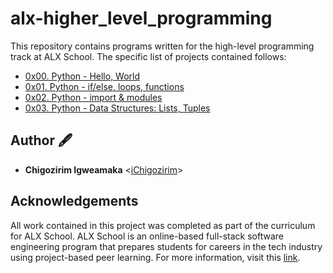 # alx-higher_level_programming
This repository contains programs written for the high-level programming track at ALX School. The specific list of projects contained follows:
- [0x00. Python - Hello, World](https://github.com/iChigozirim/alx-higher_level_programming/tree/main/0x00-python-hello_world)
- [0x01. Python - if/else, loops, functions](https://github.com/iChigozirim/alx-higher_level_programming/tree/main/0x01-python-if_else_loops_functions)
- [0x02. Python - import & modules](https://github.com/iChigozirim/alx-higher_level_programming/tree/main/0x02-python-import_modules)
- [0x03. Python - Data Structures: Lists, Tuples](https://github.com/iChigozirim/alx-higher_level_programming/tree/main/0x03-python-data_structures)

## Author 🖋
- **Chigozirim Igweamaka** <[iChigozirim](https://github.com/iChigozirim)>
## Acknowledgements 
All work contained in this project was completed as part of the curriculum for ALX School. ALX School is an online-based full-stack software engineering program that prepares students for careers in the tech industry using project-based peer learning. For more information, visit this [link](https://alx5757.zendesk.com/hc/en-gb).

